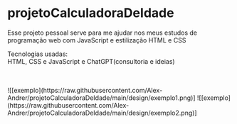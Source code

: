 # projetoCalculadoraDeIdade

<p>Esse projeto pessoal serve para me ajudar nos meus estudos de programação web com JavaScript e estilização HTML e CSS</p>
<p>Tecnologias usadas: <br>HTML, CSS e JavaScript e ChatGPT(consultoria e ideias)</p>
<br>
<br>
![[exemplo](https://raw.githubusercontent.com/Alex-Andrer/projetoCalculadoraDeIdade/main/design/exemplo1.png)]
![[exemplo](https://raw.githubusercontent.com/Alex-Andrer/projetoCalculadoraDeIdade/main/design/exemplo2.png)]
